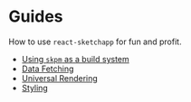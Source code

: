 # Guides

How to use `react-sketchapp` for fun and profit.

* [Using `skpm` as a build system](using-skpm.md)
* [Data Fetching](data-fetching.md)
* [Universal Rendering](universal-rendering.md)
* [Styling](styling.md)

